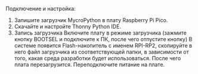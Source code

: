 Подключение и настройка:
1. Запишите загрузчик MycroPython в плату Raspberry Pi Pico.
2. Скачайте и настройте Thonny Python IDE.
3. Запись загрузчика
Включите плату в режиме загрузчика (зажмите кнопку BOOTSEL и подключите к ПК, после чего отпустите кнопку)
В системе появится Flash-накопитель с именем RPI-RP2, скопируйте в него файл загрузчика из соответствующей папки, в зависимости от того, какая среда разработки будет использоваться.
После чего плата перезагрузится. Переподключите питание на плате.
